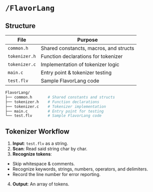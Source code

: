 # `/FlavorLang`

## Structure

| File          | Purpose                                |
| ------------- | -------------------------------------- |
| `common.h`    | Shared constancts, macros, and structs |
| `tokenizer.h` | Function declarations for tokenizer    |
| `tokenizer.c` | Implementation of tokenizer logic      |
| `main.c`      | Entry point & tokenizer testing        |
| `test.flv`    | Sample FlavorLang code                 |

```bash
FlavorLang/
├── common.h       # Shared constants and structs
├── tokenizer.h    # Function declarations
├── tokenizer.c    # Tokenizer implementation
├── main.c         # Entry point for testing
└── test.flv       # Sample FlavorLang code
```

## Tokenizer Workflow

1. **Input**: `test.flv` as a string.
2. **Scan**: Read said string char by char.
3. **Recognize tokens**:

- Skip whitespace & comments.
- Recognize keywords, strings, numbers, operators, and delimiters.
- Record the line number for error reporting.

4. **Output**: An array of tokens.
